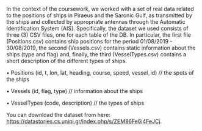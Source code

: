In the context of the coursework, we worked with a set of real data related to the positions of ships in Piraeus and the Saronic Gulf, as transmitted by the ships and collected by appropriate antennas through the Automatic Identification System (AIS). Specifically, the dataset we used consists of three (3) CSV files, one for each table of the DB. In particular, the first file (Positions.csv) contains ship positions for the period 01/08/2019 - 30/08/2019, the second (Vessels.csv) contains static information about the ships (type and flag) and, finally, the third (VesselTypes.csv) contains a short description of the different types of ships. 

• Positions (id, t, lon, lat, heading, course, speed, vessel_id) // the spots of the ships

• Vessels (id, flag, type) // information about the ships

• VesselTypes (code, description) // the types of ships

You can download the dataset from here: https://datastories.cs.unipi.gr/index.php/s/ZEM86Fe6i4FeJCj.
